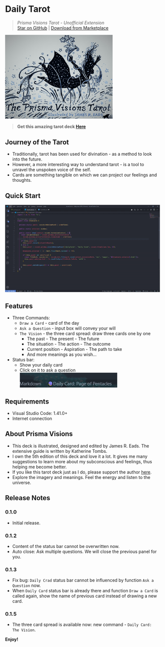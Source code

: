 # Daily Tarot

> _Prisma Visions Tarot - Unofficial Extension_ <br/>
> [Star on GitHub](https://github.com/Raptazure/daily-tarot)  |  [Download from Marketplace](https://marketplace.visualstudio.com/items?itemName=raptazure.daily-tarot)  


<img src="https://github.com/Raptazure/daily-tarot/blob/master/images/header.jpg?raw=true" width="350px">

> **Get this amazing tarot deck [Here](https://www.jamesreadsmerch.com/products/prismavisions)**

## Journey of the Tarot

- Traditionally, tarot has been used for divination - as a method to look into the future.
- However, a more interesting way to understand tarot - is a tool to unravel the unspoken voice of the self.
- Cards are something tangible on which we can project our feelings and thoughts.

## Quick Start

![](https://github.com/Raptazure/daily-tarot/blob/master/images/demo.gif?raw=true)

## Features

- Three Commands: 
  - `Draw a Card` - card of the day
  - `Ask a Question` - input box will convey your will
  - `The Vision` - the three card spread: draw three cards one by one
    - The past - The present - The future
    - The situation - The action - The outcome
    - Current position - Aspiration - The path to take
    - And more meanings as you wish...
- Status bar:
  - Show your daily card
  - Click on it to ask a question  
![](https://github.com/Raptazure/daily-tarot/blob/master/images/status.png?raw=true)

## Requirements

- Visual Studio Code: 1.41.0+
- Internet connection

## About Prisma Visions

- This deck is illustrated, designed and edited by James R. Eads. The extensive guide is written by Katherine Tombs.
- I own the 5th edition of this deck and love it a lot. It gives me many suggestions to learn more about my subconscious and feelings, thus helping me become better.
- If you like this tarot deck just as I do, please support the author [here](https://www.jamesreadsmerch.com/products/prismavisions).
- Explore the imagery and meanings. Feel the energy and listen to the universe.

## Release Notes

### 0.1.0

- Initial release.

### 0.1.2

- Content of the status bar cannot be overwritten now.
- Auto close: Ask multiple questions. We will close the previous panel for you.

### 0.1.3

- Fix bug: `Daily Crad` status bar cannot be influenced by function `Ask a Question` now.
- When `Daily Card` status bar is already there and function `Draw a Card` is called again, show the name of previous card instead of drawing a new card.

### 0.1.5

- The three card spread is available now: new command - `Daily Card: The Vision`.

**Enjoy!**

